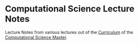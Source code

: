 # Computational Science Lecture Notes

Lecture Notes from various lectures out of the [Curriculum](http://senat.univie.ac.at/fileadmin/user_upload/s_senat/konsolidierte_Masterstudien/MA_Computational_Science.pdf) of the [Computational Science Master](https://slw.univie.ac.at/studieren/masterstudien/computational-science-master/).
